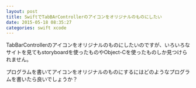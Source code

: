 ```yaml
---
layout: post
title: SwiftでTabBArControllerのアイコンをオリジナルのものにしたい
date: 2015-05-18 08:35:27
categories: swift xcode
---
```

<p>TabBarControllerのアイコンをオリジナルのものにしたいのですが、いろいろなサイトを見てもstoryboardを使ったものやObject-Cを使ったものしか見つけられません。</p>

<p>プログラムを書いてアイコンをオリジナルのものにするにはどのようなプログラムを書いたら良いでしょうか？</p>
